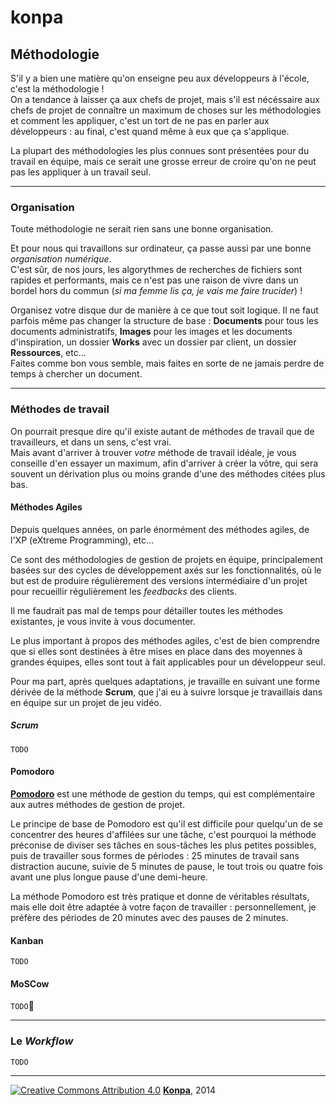 # konpa

## Méthodologie

S'il y a bien une matière qu'on enseigne peu aux développeurs à l'école, c'est la méthodologie !  
On a tendance à laisser ça aux chefs de projet, mais s'il est nécéssaire aux chefs de projet de connaître un maximum de choses sur les méthodologies et comment les appliquer, c'est un tort de ne pas en parler aux développeurs : au final, c'est quand même à eux que ça s'applique.

La plupart des méthodologies les plus connues sont présentées pour du travail en équipe, mais ce serait une grosse erreur de croire qu'on ne peut pas les appliquer à un travail seul.

* * *

### Organisation

Toute méthodologie ne serait rien sans une bonne organisation.

Et pour nous qui travaillons sur ordinateur, ça passe aussi par une bonne *organisation numérique*.  
C'est sûr, de nos jours, les algorythmes de recherches de fichiers sont rapides et performants, mais ce n'est pas une raison de vivre dans un bordel hors du commun (*si ma femme lis ça, je vais me faire trucider*) !

Organisez votre disque dur de manière à ce que tout soit logique. Il ne faut parfois même pas changer la structure de base : **Documents** pour tous les documents administratifs, **Images** pour les images et les documents d'inspiration, un dossier **Works** avec un dossier par client, un dossier **Ressources**, etc…  
Faites comme bon vous semble, mais faites en sorte de ne jamais perdre de temps à chercher un document.

* * *

### Méthodes de travail

On pourrait presque dire qu'il existe autant de méthodes de travail que de travailleurs, et dans un sens, c'est vrai.  
Mais avant d'arriver à trouver *votre* méthode de travail idéale, je vous conseille d'en essayer un maximum, afin d'arriver à créer la vôtre, qui sera souvent un dérivation plus ou moins grande d'une des méthodes citées plus bas.

#### Méthodes Agiles

Depuis quelques années, on parle énormément des méthodes agiles, de l'XP (eXtreme Programming), etc…

Ce sont des méthodologies de gestion de projets en équipe, principalement basées sur des cycles de développement axés sur les fonctionnalités, où le but est de produire régulièrement des versions intermédiaire d'un projet pour recueillir régulièrement les *feedbacks* des clients.

Il me faudrait pas mal de temps pour détailler toutes les méthodes existantes, je vous invite à vous documenter.

Le plus important à propos des méthodes agiles, c'est de bien comprendre que si elles sont destinées à être mises en place dans des moyennes à grandes équipes, elles sont tout à fait applicables pour un développeur seul.

Pour ma part, après quelques adaptations, je travaille en suivant une forme dérivée de la méthode **Scrum**, que j'ai eu à suivre lorsque je travaillais dans en équipe sur un projet de jeu vidéo.

##### Scrum

`TODO`

#### Pomodoro

[**Pomodoro**](http://pomodorotechnique.com) est une méthode de gestion du temps, qui est complémentaire aux autres méthodes de gestion de projet.

Le principe de base de Pomodoro est qu'il est difficile pour quelqu'un de se concentrer des heures d'affilées sur une tâche, c'est pourquoi la méthode préconise de diviser ses tâches en sous-tâches les plus petites possibles, puis de travailler sous formes de périodes : 25 minutes de travail sans distraction aucune, suivie de 5 minutes de pause, le tout trois ou quatre fois avant une plus longue pause d'une demi-heure.

La méthode Pomodoro est très pratique et donne de véritables résultats, mais elle doit être adaptée à votre façon de travailler : personnellement, je préfère des périodes de 20 minutes avec des pauses de 2 minutes.

#### Kanban

`TODO`

#### MoSCow

`TODO`

* * *

### Le *Workflow*

`TODO`

* * *


[![Creative Commons Attribution 4.0](http://mirrors.creativecommons.org/presskit/buttons/80x15/svg/by.svg)](http://creativecommons.org/licenses/by/4.0/) [**Konpa**](https://github.com/leny/konpa), 2014